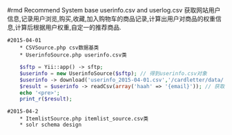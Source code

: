 #rmd
    Recommend System base userinfo.csv and userlog.csv
    获取网站用户信息,记录用户浏览,购买,收藏,加入购物车的商品记录,计算出用户对商品的权重信息,计算后根据用户权重,自定一的推荐商品.

    #2015-04-01
        * CSVSource.php csv数据基类
        * UserinfoSource.php userinfo.csv类
```php
    $sftp = Yii::app() -> sftp;
    $userinfo = new UserinfoSource($sftp); // 得到userinfo.csv对象
    $userinfo -> download('userinfo_2015-04-01.csv','/cardletter/data/'); // 下载
    $result = $userinfo -> readCsv(array('haah' => '{email}')); // 获取数据 校验数据信息在/data/schemaUserinfo.php中
    echo '<pre>';
    print_r($result);
```
    #2015-04-2
        * ItemlistSource.php itemlist_source.csv类
        * solr schema design
